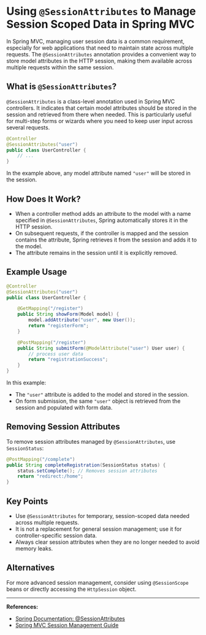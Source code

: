 # Using `@SessionAttributes` to Manage Session Scoped Data in Spring MVC

In Spring MVC, managing user session data is a common requirement, especially for web applications that need to maintain state across multiple requests. The `@SessionAttributes` annotation provides a convenient way to store model attributes in the HTTP session, making them available across multiple requests within the same session.

## What is `@SessionAttributes`?

`@SessionAttributes` is a class-level annotation used in Spring MVC controllers. It indicates that certain model attributes should be stored in the session and retrieved from there when needed. This is particularly useful for multi-step forms or wizards where you need to keep user input across several requests.

```java
@Controller
@SessionAttributes("user")
public class UserController {
    // ...
}
```

In the example above, any model attribute named `"user"` will be stored in the session.

## How Does It Work?

- When a controller method adds an attribute to the model with a name specified in `@SessionAttributes`, Spring automatically stores it in the HTTP session.
- On subsequent requests, if the controller is mapped and the session contains the attribute, Spring retrieves it from the session and adds it to the model.
- The attribute remains in the session until it is explicitly removed.

## Example Usage

```java
@Controller
@SessionAttributes("user")
public class UserController {

    @GetMapping("/register")
    public String showForm(Model model) {
        model.addAttribute("user", new User());
        return "registerForm";
    }

    @PostMapping("/register")
    public String submitForm(@ModelAttribute("user") User user) {
        // process user data
        return "registrationSuccess";
    }
}
```

In this example:

- The `"user"` attribute is added to the model and stored in the session.
- On form submission, the same `"user"` object is retrieved from the session and populated with form data.

## Removing Session Attributes

To remove session attributes managed by `@SessionAttributes`, use `SessionStatus`:

```java
@PostMapping("/complete")
public String completeRegistration(SessionStatus status) {
    status.setComplete(); // Removes session attributes
    return "redirect:/home";
}
```

## Key Points

- Use `@SessionAttributes` for temporary, session-scoped data needed across multiple requests.
- It is not a replacement for general session management; use it for controller-specific session data.
- Always clear session attributes when they are no longer needed to avoid memory leaks.

## Alternatives

For more advanced session management, consider using `@SessionScope` beans or directly accessing the `HttpSession` object.

---

**References:**

- [Spring Documentation: @SessionAttributes](https://docs.spring.io/spring-framework/docs/current/javadoc-api/org/springframework/web/bind/annotation/SessionAttributes.html)
- [Spring MVC Session Management Guide](https://spring.io/guides/gs/handling-form-submission/)
